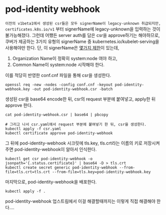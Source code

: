 # pod-identity webhook

`이전의 v1beta1에서 생성된 csr들은 모두 signerName이 legacy-unknown 취급되지만, certificates.k8s.io/v1` 부터 signerName에 legacy-unknown을 입력하는 것이 불가능해졌다.  그런데 어쨌든 server auth를 담은 csr을 approve하기는 해야하므로, 쿠버가 제공하는 3가지 유형의 signerName 중 kubernetes.io/kubelet-serving을 사용해야만 한다. 단, 이 signerName은 [몇가지 제한](https://kubernetes.io/docs/reference/access-authn-authz/certificate-signing-requests/#kubernetes-signers)이 있는데,

1. Organization Name이 정확히 system:node 여야 하고,
2. Common Name이 system:node 시작해야 한다. 

이를 적당히 반영한 conf.cnf 파일을 통해 csr을 생성한다.

```
openssl req -new -nodes -config conf.cnf -keyout pod-identity-webhook.key -out pod-identity-webhook.csr -batch
```

생성된 csr을 base64 encode한 뒤, csr의 request 부분에 붙여넣고, apply한 뒤 approve 한다.

```
cat pod-identity-webhook.csr | base64 | pbcopy

# 그리고 나서 csr.yaml에서 request 부분에 붙여넣기 한 뒤, csr을 생성한다.
kubectl apply -f csr.yaml
kubectl certificate approve pod-identity-webhook
```

그 뒤에 pod-identity-webhook 시크릿에 tls.key, tls.crt라는 이름의 키로 저장시켜주면 pod-identity-webhook이 알아서 인식한다.

```
kubectl get csr pod-identity-webhook -o jsonpath='{.status.certificate}' | base64 -D > tls.crt
kubectl create secret generic pod-identity-webhook --from-file=tls.crt=tls.crt --from-file=tls.key=pod-identity-webhook.key
```

마지막으로, pod-identity-webhook을 배포한다.

```
kubectl apply -f .
```

pod-identity-webhook 업스트림에서 이걸 해결할때까지는 이렇게 직접 해결해야 한다....
